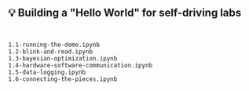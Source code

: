 ## 💡 Building a "Hello World" for self-driving labs

<!--
```{note}
**This tutorial requires physical hardware and a 2.4 GHz WPA-2 wireless network**. If you do not have the hardware, see the ⭐ DigiKey Order link at the bottom-left of the [hackaday page](https://hackaday.io/project/186289-autonomous-research-laboratories). If you do not have the required wireless network, you can use a mobile hotspot (see [recommendations](https://github.com/sparks-baird/self-driving-lab-demo/discussions/83)).
```
-->

<!--
```{note}
🔑 The "Hello World" course is a **recommended prerequisite** for all other courses in the certificate, and a mandatory prerequisite for the in-person capstone project.
```
-->

```{include} ./hardware-note.md
```

```{include} description.md
```

```{nbgallery}
1.1-running-the-demo.ipynb
1.2-blink-and-read.ipynb
1.3-bayesian-optimization.ipynb
1.4-hardware-software-communication.ipynb
1.5-data-logging.ipynb
1.6-connecting-the-pieces.ipynb
```

<!-- courses/hello-world/1.7-convert-to-a-lab-sensor-system.ipynb -->
